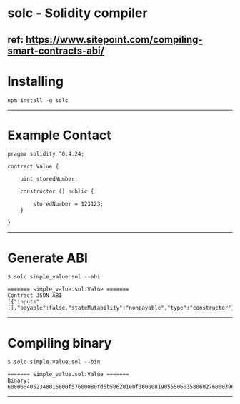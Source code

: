 # solc - Solidity compiler

ref: https://www.sitepoint.com/compiling-smart-contracts-abi/
---
# Installing

```
npm install -g solc
```
---
# Example Contact
```solidity
pragma solidity ^0.4.24;

contract Value {

    uint storedNumber;

    constructor () public {

        storedNumber = 123123;
    }

}
```
---
# Generate ABI

```shell
$ solc simple_value.sol --abi

======= simple_value.sol:Value =======
Contract JSON ABI
[{"inputs":[],"payable":false,"stateMutability":"nonpayable","type":"constructor"}]
```
---
# Compiling binary

```shell
$ solc simple_value.sol --bin

======= simple_value.sol:Value =======
Binary:
6080604052348015600f57600080fd5b506201e0f360008190555060358060276000396000f3006080604052600080fd00a165627a7a72305820e07bf962f53302f4c85b8b9f78a10b8b2288bdd4c3ec62cc2eeeabdfa16b490a0029
```
---
